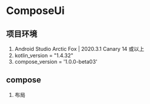 # ComposeUi


##  项目环境 ##
1. Android Studio Arctic Fox | 2020.3.1 Canary 14 或以上
2. kotlin_version = "1.4.32"
3. compose_version = '1.0.0-beta03' 

## compose ##
1. 布局
